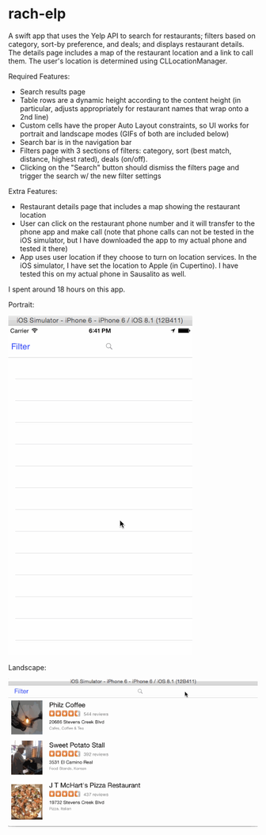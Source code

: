 # rach-elp

A swift app that uses the Yelp API to search for restaurants; filters based on category, sort-by preference, and deals; and displays restaurant details. The details page includes a map of the restaurant location and a link to call them. The user's location is determined using CLLocationManager.

Required Features:
- Search results page
- Table rows are a dynamic height according to the content height (in particular, adjusts appropriately for restaurant names that wrap onto a 2nd line)
- Custom cells have the proper Auto Layout constraints, so UI works for portrait and landscape modes (GIFs of both are included below)
- Search bar is in the navigation bar
- Filters page with 3 sections of filters: category, sort (best match, distance, highest rated), deals (on/off).
- Clicking on the "Search" button should dismiss the filters page and trigger the search w/ the new filter settings

Extra Features:
- Restaurant details page that includes a map showing the restaurant location
- User can click on the restaurant phone number and it will transfer to the phone app and make call (note that phone calls can not be tested in the iOS simulator, but I have downloaded the app to my actual phone and tested it there)
- App uses user location if they choose to turn on location services.  In the iOS simulator, I have set the location to Apple (in Cupertino).  I have tested this on my actual phone in Sausalito as well.

I spent around 18 hours on this app.

Portrait:

![alt tag](https://github.com/racheltho/RachELP/blob/master/Yelp-Clone/yelp-app.gif)


Landscape:

![alt tag](https://github.com/racheltho/RachELP/blob/master/Yelp-Clone/yelp-app-landscape.gif)

